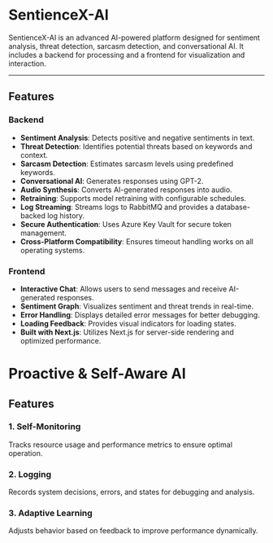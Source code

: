 # SentienceX-AI

SentienceX-AI is an advanced AI-powered platform designed for sentiment analysis, threat detection, sarcasm detection, and conversational AI. It includes a backend for processing and a frontend for visualization and interaction.

---

## Features

### Backend
- **Sentiment Analysis**: Detects positive and negative sentiments in text.
- **Threat Detection**: Identifies potential threats based on keywords and context.
- **Sarcasm Detection**: Estimates sarcasm levels using predefined keywords.
- **Conversational AI**: Generates responses using GPT-2.
- **Audio Synthesis**: Converts AI-generated responses into audio.
- **Retraining**: Supports model retraining with configurable schedules.
- **Log Streaming**: Streams logs to RabbitMQ and provides a database-backed log history.
- **Secure Authentication**: Uses Azure Key Vault for secure token management.
- **Cross-Platform Compatibility**: Ensures timeout handling works on all operating systems.

### Frontend
- **Interactive Chat**: Allows users to send messages and receive AI-generated responses.
- **Sentiment Graph**: Visualizes sentiment and threat trends in real-time.
- **Error Handling**: Displays detailed error messages for better debugging.
- **Loading Feedback**: Provides visual indicators for loading states.
- **Built with Next.js**: Utilizes Next.js for server-side rendering and optimized performance.

# Proactive & Self-Aware AI

## Features

### 1. Self-Monitoring
Tracks resource usage and performance metrics to ensure optimal operation.

### 2. Logging
Records system decisions, errors, and states for debugging and analysis.

### 3. Adaptive Learning
Adjusts behavior based on feedback to improve performance dynamically.
